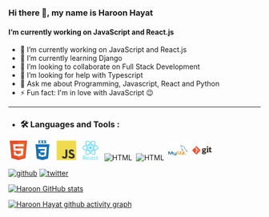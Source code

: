 ### Hi there 👋, my name is Haroon Hayat
#### I’m currently working on JavaScript and React.js

- 🔭 I’m currently working on JavaScript and React.js 
- 🌱 I’m currently learning Django 
- 👯 I’m looking to collaborate on Full Stack Development 
- 🤔 I’m looking for help with Typescript 
- 💬 Ask me about Programming, Javascript, React and Python 
- ⚡ Fun fact: I'm in love with JavaScript 😉 
- ---
- ### :hammer_and_wrench: Languages and Tools :
<div>
  <img src="https://github.com/devicons/devicon/blob/master/icons/html5/html5-original.svg" title="HTML5" alt="HTML" width="40" height="40"/>&nbsp;
  <img src="https://github.com/devicons/devicon/blob/master/icons/css3/css3-plain-wordmark.svg"  title="CSS3" alt="CSS" width="40" height="40"/>&nbsp;
  <img src="https://github.com/devicons/devicon/blob/master/icons/javascript/javascript-original.svg" title="JavaScript" alt="JavaScript" width="40" height="40"/>&nbsp;
  <img src="https://github.com/devicons/devicon/blob/master/icons/react/react-original-wordmark.svg" title="React" alt="React" width="40" height="40"/>&nbsp;
  <img src="https://github.com/devicons/devicon/blob/master/icons/bootstrap/html5-original.svg" title="HTML5" alt="HTML" width="40" height="40"/>&nbsp;
  <img src="https://github.com/devicons/devicon/blob/master/icons/ESLint/html5-original.svg" title="HTML5" alt="HTML" width="40" height="40"/>&nbsp;
  <img src="https://github.com/devicons/devicon/blob/master/icons/mysql/mysql-original-wordmark.svg" title="MySQL"  alt="MySQL" width="40" height="40"/>&nbsp;
  <img src="https://github.com/devicons/devicon/blob/master/icons/git/git-original-wordmark.svg" title="Git" **alt="Git" width="40" height="40"/>
</div>

[<img src='https://cdn.jsdelivr.net/npm/simple-icons@3.0.1/icons/github.svg' alt='github' height='40'>](https://github.com/hayatharoon)  [<img src='https://cdn.jsdelivr.net/npm/simple-icons@3.0.1/icons/twitter.svg' alt='twitter' height='40'>](https://twitter.com/https://twitter.com/haron_hayat)  

[![Haroon GitHub stats](https://github-readme-stats.vercel.app/api?username=hayatharoon)](https://github.com/hayatharoon/github-readme-stats)

[![Haroon Hayat github activity graph](https://activity-graph.herokuapp.com/graph?username=hayatharoon&theme=dracula)](https://github.com/hayatharoon/github-readme-activity-graph)



